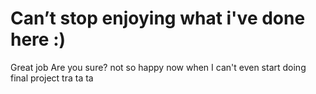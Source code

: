 # Can’t stop enjoying what i've done here :)
Great job
Are you sure? not so happy now when I can't even start doing final project
tra ta ta